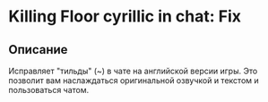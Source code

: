 # Killing Floor cyrillic in chat: Fix

## Описание
Исправляет "тильды" (~) в чате на английской версии игры. Это позволит вам наслаждаться оригинальной озвучкой и текстом и пользоваться чатом.
